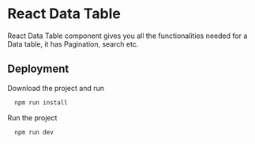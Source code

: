# React Data Table

React Data Table component gives you all the functionalities needed for a Data table, it has Pagination, search etc.

## Deployment

Download the project and run

```bash
  npm run install
```

Run the project

```bash
  npm run dev
```
